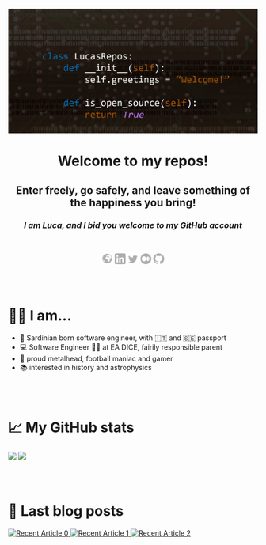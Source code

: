 <p align="center">
    <img align="center" src="./resources/banner-picture.jpg" alt="Banner picture" />
</p>


<p align="center">
    <h1 align="center">Welcome to my repos!</h1>
    <h2 align="center">Enter freely, go safely, and leave something of the happiness you bring!</h3>
    <h3 align="center"><i>I am <a target="_blank" href="https://www.lucaballore.com">Luca</a>, and I bid you welcome to my GitHub account</i></h2>
    <br />
    <p align="center">
        <a href="https://www.lucaballore.com" target="_blank"><img align="center" alt="lucaballore.com" width="22px" src="./resources/www.svg" /></a>
        <a href="https://www.linkedin.com/in/lucaballore/" target="_blank"><img align="center" alt="Luca Ballore | LinkedIn" width="22px" src="./resources/linkedin.svg" /></a>
        <a href="https://twitter.com/LBallore" target="_blank"><img align="center" alt="Luca Ballore | Twitter" width="22px" src="./resources/twitter.svg" /></a>
        <a href="https://blog.lucaballore.com" target="_blank"><img align="center" alt="Luca Ballore | Medium" width="22px" src="./resources/medium.svg" /></a>
        <a href="https://github.com/lballore" target="_blank"><img align="center" alt="Luca Ballore | GitHub" width="22px" src="./resources/github.svg" /></a>
    </p>
</p>

<br />
<br />

<p align="center">
    <h1 align="left">👨‍💻 I am...</h1>
</p>

- :house_with_garden: Sardinian born software engineer, with 🇮🇹 and 🇸🇪 passport
- :computer: Software Engineer :man_technologist: at EA DICE, fairily responsible parent
- :rocket: proud metalhead, football maniac and gamer
- :books: interested in history and astrophysics

<br />
<br />

<p align="center">
    <h1 align="left">📈 My GitHub stats</h1>
    <img align="center" src="https://github-readme-stats.vercel.app/api?username=lballore&show_icons=true&theme=dark&count_private=true&line_height=33" />
    <img align="center" src="https://github-readme-stats.vercel.app/api/top-langs/?username=lballore&theme=dark&hide=jupyter%20notebook&count_private=true&line_height=40">
</p>

<br />
<br />

<p align="center">
    <h1 align="left">📝 Last blog posts</h1>
    <a target="_blank" href="https://github-readme-medium-recent-article.vercel.app/medium/@luca.ballore/0"><img src="https://github-readme-medium-recent-article.vercel.app/medium/@luca.ballore/0" alt="Recent Article 0">
    <a target="_blank" href="https://github-readme-medium-recent-article.vercel.app/medium/@luca.ballore/1"><img src="https://github-readme-medium-recent-article.vercel.app/medium/@luca.ballore/1" alt="Recent Article 1">
    <a target="_blank" href="https://github-readme-medium-recent-article.vercel.app/medium/@luca.ballore/2"><img src="https://github-readme-medium-recent-article.vercel.app/medium/@luca.ballore/2" alt="Recent Article 2">
</p>
